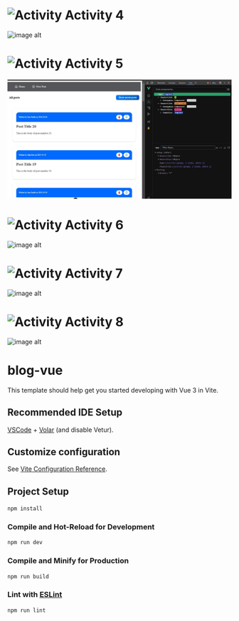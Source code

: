 
# ![Activity](https://fonts.gstatic.com/s/i/materialicons/bolt/v6/24px.svg)  **Activity** 4
![image alt](https://github.com/jeekian11/VueJs-Composition-Act4/blob/43b2fad8a3c1ae386fdce2a633d0f2f0ea6ef346/Screenshot%202025-09-03%20132424.png)


# ![Activity](https://fonts.gstatic.com/s/i/materialicons/bolt/v6/24px.svg)  **Activity** 5
![image alt](https://github.com/hiiicoy/VueJs-Project/blob/280cbefd00001e70820d216152dde15b2e213283/rico.JPG)


# ![Activity](https://fonts.gstatic.com/s/i/materialicons/bolt/v6/24px.svg)  **Activity** 6
![image alt](https://github.com/jeekian11/VueJs-Project/blob/af98fb64d1b09f722978af003aa18dfa12b0c5f2/Screenshot%202025-09-14%20125719.png)

# ![Activity](https://fonts.gstatic.com/s/i/materialicons/bolt/v6/24px.svg)  **Activity** 7
![image alt](https://github.com/jeekian11/VueJs-Project/blob/b186de704f341aed5c6d534e9e324cab2ff9c5d6/Screenshot%202025-09-16%20140845.png)

# ![Activity](https://fonts.gstatic.com/s/i/materialicons/bolt/v6/24px.svg)  **Activity** 8
![image alt](https://github.com/jeekian11/VueJs-Project/blob/74b5aa267446b841164966311352655625b6b848/Screenshot%202025-09-16%20145736.png)

# blog-vue
This template should help get you started developing with Vue 3 in Vite.

## Recommended IDE Setup

[VSCode](https://code.visualstudio.com/) + [Volar](https://marketplace.visualstudio.com/items?itemName=Vue.volar) (and disable Vetur).

## Customize configuration

See [Vite Configuration Reference](https://vite.dev/config/).

## Project Setup

```sh
npm install
```

### Compile and Hot-Reload for Development

```sh
npm run dev
```

### Compile and Minify for Production

```sh
npm run build
```

### Lint with [ESLint](https://eslint.org/)

```sh
npm run lint
```
